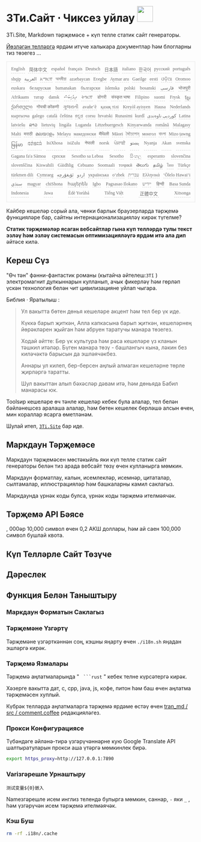 <h1 style="justify-content:space-between">3Ти.Сайт ⋅ Чиксез уйлау <img src="//i-01.eu.org/3Ti/logo.svg" style="user-select:none;margin-top:-1px;width:42px"></h1>

3Ti.Site, Markdown тәрҗемәсе + күп телле статик сайт генераторы.

[Йөзләгән телләргә](https://github.com/i18n-site/node/blob/main/lang/src/index.js) ярдәм итүче халыкара документлар һәм блогларны тиз төзегез ...

<pre class="langli" style="display:flex;flex-wrap:wrap;background:transparent;border:1px solid #eee;font-size:12px;box-shadow:0 0 3px inset #eee;padding:12px 5px 4px 12px;justify-content:space-between;"><style>pre.langli i{font-weight:300;font-family:s;margin-right:7px;margin-bottom:8px;font-style:normal;color:#666;border-bottom:1px dashed #ccc;}</style><i>English</i><i> 简体中文 </i><i>español</i><i>français</i><i>Deutsch</i><i> 日本語 </i><i>italiano</i><i>한국어</i><i>русский</i><i>português</i><i>shqip</i><i>‫العربية‬</i><i>አማርኛ</i><i>অসমীয়া</i><i>azərbaycan</i><i>Eʋegbe</i><i>Aymar aru</i><i>Gaeilge</i><i>eesti</i><i>ଓଡ଼ିଆ</i><i>Oromoo</i><i>euskara</i><i>беларуская</i><i>bamanakan</i><i>български</i><i>íslenska</i><i>polski</i><i>bosanski</i><i>‫فارسی‬</i><i>भोजपुरी</i><i>Afrikaans</i><i>татар</i><i>dansk</i><i>‫ދިވެހިބަސް‬</i><i>ትግርኛ</i><i>डोगरी</i><i>संस्कृत भाषा</i><i>Filipino</i><i>suomi</i><i>Frysk</i><i>ខ្មែរ</i><i>ქართული</i><i>गोंयची कोंकणी</i><i>ગુજરાતી</i><i>avañe’ẽ</i><i>қазақ тілі</i><i>Kreyòl ayisyen</i><i>Hausa</i><i>Nederlands</i><i>кыргызча</i><i>galego</i><i>català</i><i>čeština</i><i>ಕನ್ನಡ</i><i>corsu</i><i>hrvatski</i><i>Runasimi</i><i>kurdî</i><i>‫کوردیی ناوەندی‬</i><i>Latina</i><i>latviešu</i><i>ລາວ</i><i>lietuvių</i><i>lingála</i><i>Luganda</i><i>Lëtzebuergesch</i><i>Kinyarwanda</i><i>română</i><i>Malagasy</i><i>Malti</i><i>मराठी</i><i>മലയാളം</i><i>Melayu</i><i>македонски</i><i>मैथिली</i><i>Māori</i><i>মৈতৈলোন্</i><i>монгол</i><i>বাংলা</i><i>Mizo ṭawng</i><i>မြန်မာ</i><i>𞄀𞄄𞄰𞄩𞄍𞄜𞄰</i><i>IsiXhosa</i><i>isiZulu</i><i>नेपाली</i><i>norsk</i><i>ਪੰਜਾਬੀ</i><i>‫پښتو‬</i><i>Nyanja</i><i>Akan</i><i>svenska</i><i>Gagana fa'a Sāmoa</i><i>српски</i><i>Sesotho sa Leboa</i><i>Sesotho</i><i>සිංහල</i><i>esperanto</i><i>slovenčina</i><i>slovenščina</i><i>Kiswahili</i><i>Gàidhlig</i><i>Cebuano</i><i>Soomaali</i><i>тоҷикӣ</i><i>తెలుగు</i><i>தமிழ்</i><i>ไทย</i><i>Türkçe</i><i>türkmen dili</i><i>Cymraeg</i><i>‫ئۇيغۇرچە‬</i><i>‫اردو‬</i><i>українська</i><i>o‘zbek</i><i>‫עברית‬</i><i>Ελληνικά</i><i>ʻŌlelo Hawaiʻi</i><i>‫سنڌي‬</i><i>magyar</i><i>chiShona</i><i>հայերեն</i><i>Igbo</i><i>Pagsasao Ilokano</i><i>‫ייִדיש‬</i><i>हिन्दी</i><i>Basa Sunda</i><i>Indonesia</i><i>Jawa</i><i>Èdè Yorùbá</i><i>Tiếng Việt</i><i> 正體中文 </i><i>Xitsonga</i></pre>

Кайбер кешеләр сорый ала, чөнки барлык браузерларда тәрҗемә функцияләре бар, сайтны интернационализацияләү кирәк түгелме?

**Статик тәрҗемәләр ясаган вебсайтлар гына күп телләрдә тулы текст эзләү һәм эзләү системасын оптимизацияләүгә ярдәм итә ала дип** әйтәсе килә.

## Кереш Сүз

&quot;Өч тән&quot; фәнни-фантастик романы (кытайча әйтелеш:`3Tǐ` ) электромагнит дулкыннарын кулланып, ачык фикерләү һәм гөрләп үскән технология белән чит цивилизацияне уйлап чыгара.

Библия · Яратылыш :

> Ул вакытта бөтен дөнья кешеләре акцент һәм тел бер үк иде.
>
> Күккә барып җиткән, Алла капкасына барып җиткән, кешеләрнең йөрәкләрен җыйган һәм абруен таратучы манара төзегез.
>
> Ходай әйтте: Бер үк культура һәм раса кешеләре үз кланын тәшкил итәләр. Бүген манара төзү - башлангыч кына, ләкин без киләчәктә барысын да эшләячәкбез.
>
> Аннары ул килеп, бер-берсен аңлый алмаган кешеләрне төрле җирләргә таратты.
>
> Шул вакыттан алып бәхәсләр дәвам итә, һәм дөньяда Бабил манарасы юк.

Toolsир кешеләре өч тәнле кешеләр кебек була алалар, тел белән бәйләнешсез аралаша алалар, һәм бөтен кешелек берләшә алсын өчен, мин кораллар ясарга өметләнәм.

Шулай итеп, [`3Ti.Site`](//3Ti.Site) бар иде.

## Маркдаун Тәрҗемәсе

Маркдаун тәрҗемәсен мөстәкыйль яки күп телле статик сайт генераторы белән тиз арада вебсайт төзү өчен кулланырга мөмкин.

Маркдаун форматлау, калын, исемлекләр, исемнәр, цитаталар, сылтамалар, иллюстрацияләр һәм башкаларны камил саклагыз.

Маркдаунда үрнәк коды булса, үрнәк коды тәрҗемә ителмәячәк.

## Тәрҗемә API Бәясе

, 000әр 10,000 символ өчен 0,2 АКШ доллары, һәм ай саен 100,000 символ бушлай квота.

## Күп Телләрле Сайт Төзүче

## Дәреслек

## Функция Белән Таныштыру

### Маркдаун Форматын Саклагыз

### Тәрҗемәне Үзгәртү

Тәрҗемәне үзгәрткәннән соң, кэшны яңарту өчен `./i18n.sh` яңадан эшләргә кирәк.

### Тәрҗемә Язмалары

Тәрҗемә аңлатмаларында &quot; ` ```rust` &quot; кебек телне күрсәтергә кирәк.

Хәзерге вакытта дат, c, cpp, java, js, кофе, питон һәм баш өчен аңлатма тәрҗемәсен хуплый.

Күбрәк телләрдә аңлатмаларга тәрҗемә ярдәме өстәү өчен [tran_md / src / comment.coffee](https://github.com/i18n-site/node/blob/main/tran_md/src/comment.coffee) редакцияләгез.

### Прокси Конфигурациясе

Түбәндәге әйләнә-тирә үзгәрүчәннәрне кую Google Translate API шалтыратуларын прокси аша үтәргә мөмкинлек бирә.

```bash
export https_proxy=http://127.0.0.1:7890
```

### Variзгәрешле Урнаштыру

```
测试变量${0}嵌入
```

Nameзгәрешле исем инглиз телендә булырга мөмкин, саннар, `-` яки `_` , һәм үзгәрүчән исем тәрҗемә ителмәячәк.

### Кэш Буш

```bash
rm -rf .i18n/.cache
```
